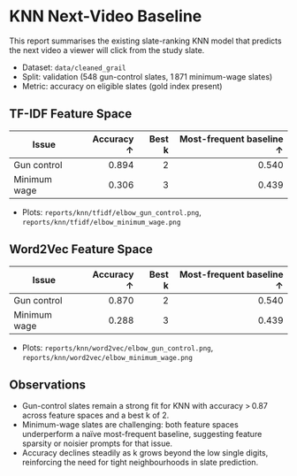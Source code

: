 # KNN Next-Video Baseline

This report summarises the existing slate-ranking KNN model that predicts the next video a viewer will click from the study slate.

- Dataset: `data/cleaned_grail`
- Split: validation (548 gun-control slates, 1 871 minimum-wage slates)
- Metric: accuracy on eligible slates (gold index present)

## TF-IDF Feature Space

| Issue | Accuracy ↑ | Best k | Most-frequent baseline ↑ |
| --- | ---: | ---: | ---: |
| Gun control | 0.894 | 2 | 0.540 |
| Minimum wage | 0.306 | 3 | 0.439 |

- Plots: `reports/knn/tfidf/elbow_gun_control.png`, `reports/knn/tfidf/elbow_minimum_wage.png`

## Word2Vec Feature Space

| Issue | Accuracy ↑ | Best k | Most-frequent baseline ↑ |
| --- | ---: | ---: | ---: |
| Gun control | 0.870 | 2 | 0.540 |
| Minimum wage | 0.288 | 3 | 0.439 |

- Plots: `reports/knn/word2vec/elbow_gun_control.png`, `reports/knn/word2vec/elbow_minimum_wage.png`

## Observations

- Gun-control slates remain a strong fit for KNN with accuracy > 0.87 across feature spaces and a best k of 2.
- Minimum-wage slates are challenging: both feature spaces underperform a naïve most-frequent baseline, suggesting feature sparsity or noisier prompts for that issue.
- Accuracy declines steadily as k grows beyond the low single digits, reinforcing the need for tight neighbourhoods in slate prediction.
